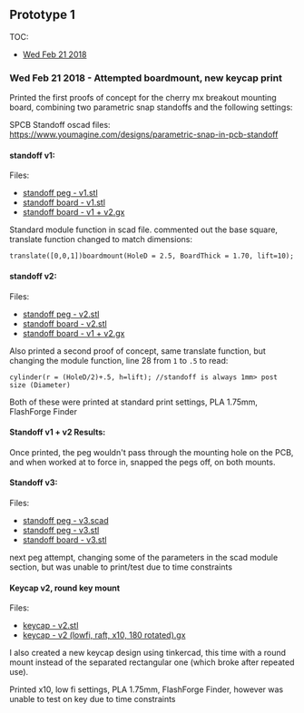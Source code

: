 ## Prototype 1

TOC:

- [Wed Feb 21 2018]()

### Wed Feb 21 2018 - Attempted boardmount, new keycap print

Printed the first proofs of concept for the cherry mx breakout mounting board, combining two parametric snap standoffs and the following settings:

SPCB Standoff oscad files: https://www.youmagine.com/designs/parametric-snap-in-pcb-standoff

#### standoff v1:

Files:

- [standoff peg - v1.stl](files/standoff%20peg%20-%20v1.stl)
- [standoff board - v1.stl](files/standoff%20board%20-%20v1.stl)
- [standoff board - v1 + v2.gx](files/standoff%20board%20-%20v1%20+%20v2.gx)

Standard module function in scad file. commented out the base square, translate function changed to match dimensions:

```
translate([0,0,1])boardmount(HoleD = 2.5, BoardThick = 1.70, lift=10);
```

#### standoff v2: 

Files:

- [standoff peg - v2.stl](files/standoff%20peg%20-%20v2.stl)
- [standoff board - v2.stl](files/standoff%20board%20-%20v2.stl)
- [standoff board - v1 + v2.gx](files/standoff%20board%20-%20v1%20+%20v2.gx)

Also printed a second proof of concept, same translate function, but changing the module function, line 28 from `1` to `.5` to read:

```
cylinder(r = (HoleD/2)+.5, h=lift); //standoff is always 1mm> post size (Diameter)
```

Both of these were printed at standard print settings, PLA 1.75mm, FlashForge Finder

#### Standoff v1 + v2 Results:

Once printed, the peg wouldn't pass through the mounting hole on the PCB, and when worked at to force in, snapped the pegs off, on both mounts.


#### Standoff v3: 

Files:

- [standoff peg - v3.scad](files/standoff%20peg%20-%20v3.scad)
- [standoff peg - v3.stl](files/standoff%20peg%20-%20v3.stl)
- [standoff board - v3.stl](files/standoff%20board%20-%20v3.stl)

next peg attempt, changing some of the parameters in the scad module section, but was unable to print/test due to time constraints

#### Keycap v2, round key mount

Files:

- [keycap - v2.stl](files/keycap%20-%20v2.stl)
- [keycap - v2 (lowfi, raft, x10, 180 rotated).gx](files/keycap%20-%20v2%20(lowfi,%20raft,%20x10,%20180%20rotated).gx)

I also created a new keycap design using tinkercad, this time with a round mount instead of the separated rectangular one (which broke after repeated use).

Printed x10, low fi settings, PLA 1.75mm, FlashForge Finder, however was unable to test on key due to time constraints
